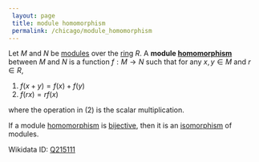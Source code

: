 ```yaml
---
 layout: page
 title: module homomorphism
 permalink: /chicago/module_homomorphism
---
```

Let $M$ and $N$ be [modules](https://mathgloss.github.io/MathGloss/module_over_a_ring) over the [ring](https://mathgloss.github.io/MathGloss/ring) $R$. A **module [homomorphism](https://mathgloss.github.io/MathGloss/homomorphism)** between $M$ and $N$ is a function $f:M\to N$ such that for any $x,y \in M$ and $r\in R$, 
1. $f(x+y) = f(x) + f(y)$
2. $f(rx) = rf(x)$

where the operation in (2) is the scalar multiplication.

If a module [homomorphism](https://mathgloss.github.io/MathGloss/homomorphism) is [bijective](https://mathgloss.github.io/MathGloss/bijective), then it is an [isomorphism](https://mathgloss.github.io/MathGloss/isomorphism) of modules.

Wikidata ID: [Q215111](https://www.wikidata.org/wiki/Q215111)